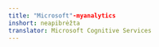 ```yaml
---
title: "Microsoft"-myanalytics
inshort: neapibrėžta
translator: Microsoft Cognitive Services
---
```




